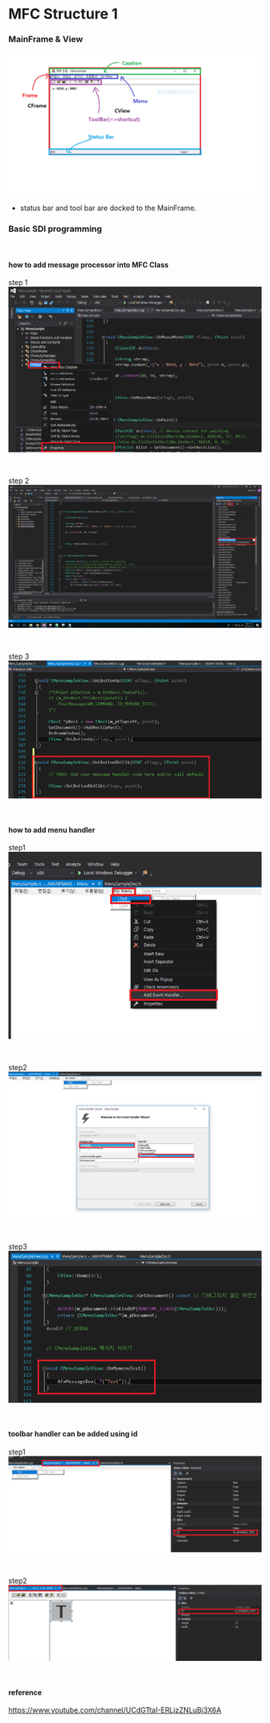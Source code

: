 # MFC Structure 1

### MainFrame & View

![](../../images/MFC_Structures/Window_Structure.png)

* status bar and tool bar are docked to the MainFrame.


### Basic SDI programming

<br/>

#### how to add message processor into MFC Class

step 1
![](../../images/MFC_Structures/SDI_001.png)

<br />

step 2
![](../../images/MFC_Structures/SDI_002.png)

<br />

step 3
![](../../images/MFC_Structures/SDI_003.png)

<br />


#### how to add menu handler

step1
![](../../images/MFC_Structures/SDI_004.png)

<br />

step2
![](../../images/MFC_Structures/SDI_005.png)

<br />

step3
![](../../images/MFC_Structures/SDI_006.png)

<br />


#### toolbar handler can be added using id

step1
![](../../images/MFC_Structures/SDI_007.png)

<br />

step2
![](../../images/MFC_Structures/SDI_008.png)

<br />

#### reference
https://www.youtube.com/channel/UCdGTtaI-ERLjzZNLuBj3X6A
